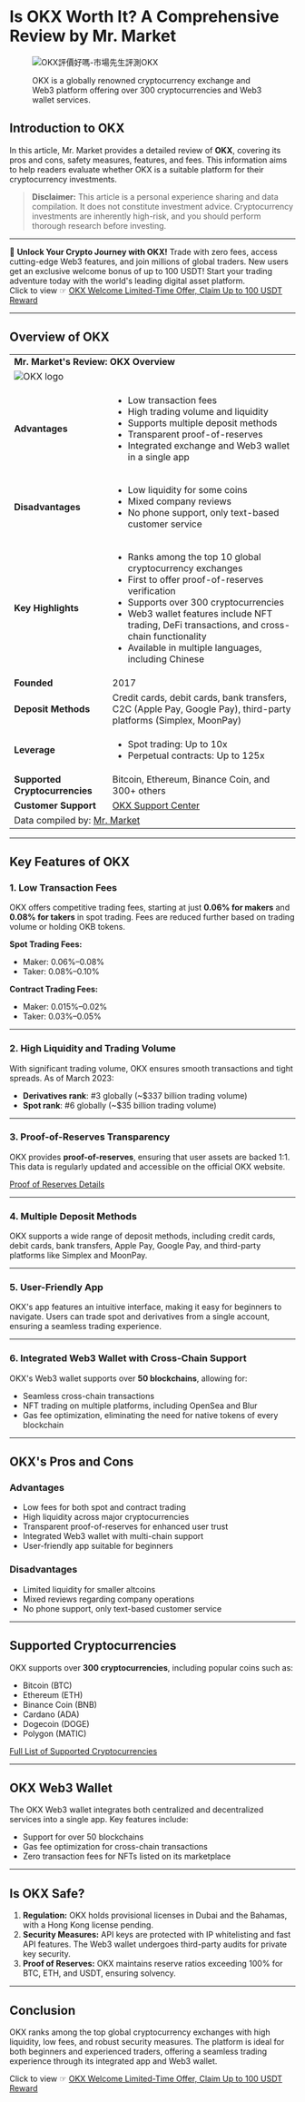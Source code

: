 # Is OKX Worth It? A Comprehensive Review by Mr. Market

<figure>
<p><img src="https://rich01.com/wp-content/uploads/20230322125248_97.jpg" alt="OKX評價好嗎-市場先生評測OKX"></p>
<figcaption><p>OKX is a globally renowned cryptocurrency exchange and Web3 platform offering over 300 cryptocurrencies and Web3 wallet services.</p></figcaption>
</figure>

## Introduction to OKX

In this article, Mr. Market provides a detailed review of **OKX**, covering its pros and cons, safety measures, features, and fees. This information aims to help readers evaluate whether OKX is a suitable platform for their cryptocurrency investments.

> **Disclaimer:** This article is a personal experience sharing and data compilation. It does not constitute investment advice. Cryptocurrency investments are inherently high-risk, and you should perform thorough research before investing.

---

🚀 **Unlock Your Crypto Journey with OKX!** Trade with zero fees, access cutting-edge Web3 features, and join millions of global traders. New users get an exclusive welcome bonus of up to 100 USDT! Start your trading adventure today with the world's leading digital asset platform.  
Click to view ☞ [OKX Welcome Limited-Time Offer, Claim Up to 100 USDT Reward](https://bit.ly/OKXe)

---

## Overview of OKX

<table>
<tbody>
<tr>
<td colspan="2"><strong>Mr. Market's Review: OKX Overview</strong></td>
</tr>
<tr>
<td colspan="2"><img src="https://rich01.com/wp-content/uploads/20230322102241_73.png" alt="OKX logo"></td>
</tr>
<tr>
<td><strong>Advantages</strong></td>
<td>
<ul>
<li>Low transaction fees</li>
<li>High trading volume and liquidity</li>
<li>Supports multiple deposit methods</li>
<li>Transparent proof-of-reserves</li>
<li>Integrated exchange and Web3 wallet in a single app</li>
</ul>
</td>
</tr>
<tr>
<td><strong>Disadvantages</strong></td>
<td>
<ul>
<li>Low liquidity for some coins</li>
<li>Mixed company reviews</li>
<li>No phone support, only text-based customer service</li>
</ul>
</td>
</tr>
<tr>
<td><strong>Key Highlights</strong></td>
<td>
<ul>
<li>Ranks among the top 10 global cryptocurrency exchanges</li>
<li>First to offer proof-of-reserves verification</li>
<li>Supports over 300 cryptocurrencies</li>
<li>Web3 wallet features include NFT trading, DeFi transactions, and cross-chain functionality</li>
<li>Available in multiple languages, including Chinese</li>
</ul>
</td>
</tr>
<tr>
<td><strong>Founded</strong></td>
<td>2017</td>
</tr>
<tr>
<td><strong>Deposit Methods</strong></td>
<td>Credit cards, debit cards, bank transfers, C2C (Apple Pay, Google Pay), third-party platforms (Simplex, MoonPay)</td>
</tr>
<tr>
<td><strong>Leverage</strong></td>
<td>
<ul>
<li>Spot trading: Up to 10x</li>
<li>Perpetual contracts: Up to 125x</li>
</ul>
</td>
</tr>
<tr>
<td><strong>Supported Cryptocurrencies</strong></td>
<td>Bitcoin, Ethereum, Binance Coin, and 300+ others</td>
</tr>
<tr>
<td><strong>Customer Support</strong></td>
<td><a href="https://www.okx.com/hk/support-center.html">OKX Support Center</a></td>
</tr>
<tr>
<td colspan="2">Data compiled by: <a href="https://rich01.com/">Mr. Market</a></td>
</tr>
</tbody>
</table>

---

## Key Features of OKX

### 1. Low Transaction Fees
OKX offers competitive trading fees, starting at just **0.06% for makers** and **0.08% for takers** in spot trading. Fees are reduced further based on trading volume or holding OKB tokens.

**Spot Trading Fees:**
- Maker: 0.06%–0.08%
- Taker: 0.08%–0.10%

**Contract Trading Fees:**
- Maker: 0.015%–0.02%
- Taker: 0.03%–0.05%

---

### 2. High Liquidity and Trading Volume
With significant trading volume, OKX ensures smooth transactions and tight spreads. As of March 2023:
- **Derivatives rank**: #3 globally (~$337 billion trading volume)
- **Spot rank**: #6 globally (~$35 billion trading volume)

---

### 3. Proof-of-Reserves Transparency
OKX provides **proof-of-reserves**, ensuring that user assets are backed 1:1. This data is regularly updated and accessible on the official OKX website.

[Proof of Reserves Details](https://www.okx.com/proof-of-reserves/detail)

---

### 4. Multiple Deposit Methods
OKX supports a wide range of deposit methods, including credit cards, debit cards, bank transfers, Apple Pay, Google Pay, and third-party platforms like Simplex and MoonPay.

---

### 5. User-Friendly App
OKX's app features an intuitive interface, making it easy for beginners to navigate. Users can trade spot and derivatives from a single account, ensuring a seamless trading experience.

---

### 6. Integrated Web3 Wallet with Cross-Chain Support
OKX's Web3 wallet supports over **50 blockchains**, allowing for:
- Seamless cross-chain transactions
- NFT trading on multiple platforms, including OpenSea and Blur
- Gas fee optimization, eliminating the need for native tokens of every blockchain

---

## OKX's Pros and Cons

### Advantages
- Low fees for both spot and contract trading
- High liquidity across major cryptocurrencies
- Transparent proof-of-reserves for enhanced user trust
- Integrated Web3 wallet with multi-chain support
- User-friendly app suitable for beginners

### Disadvantages
- Limited liquidity for smaller altcoins
- Mixed reviews regarding company operations
- No phone support, only text-based customer service

---

## Supported Cryptocurrencies
OKX supports over **300 cryptocurrencies**, including popular coins such as:
- Bitcoin (BTC)
- Ethereum (ETH)
- Binance Coin (BNB)
- Cardano (ADA)
- Dogecoin (DOGE)
- Polygon (MATIC)

[Full List of Supported Cryptocurrencies](https://www.okx.com/hk/markets/prices)

---

## OKX Web3 Wallet

The OKX Web3 wallet integrates both centralized and decentralized services into a single app. Key features include:
- Support for over 50 blockchains
- Gas fee optimization for cross-chain transactions
- Zero transaction fees for NFTs listed on its marketplace

---

## Is OKX Safe?

1. **Regulation:** OKX holds provisional licenses in Dubai and the Bahamas, with a Hong Kong license pending.
2. **Security Measures:** API keys are protected with IP whitelisting and fast API features. The Web3 wallet undergoes third-party audits for private key security.
3. **Proof of Reserves:** OKX maintains reserve ratios exceeding 100% for BTC, ETH, and USDT, ensuring solvency.

---

## Conclusion

OKX ranks among the top global cryptocurrency exchanges with high liquidity, low fees, and robust security measures. The platform is ideal for both beginners and experienced traders, offering a seamless trading experience through its integrated app and Web3 wallet.

Click to view ☞ [OKX Welcome Limited-Time Offer, Claim Up to 100 USDT Reward](https://bit.ly/OKXe)
